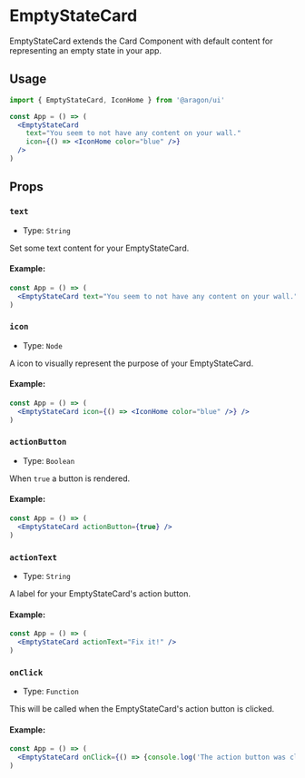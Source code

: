# EmptyStateCard

EmptyStateCard extends the Card Component with default content for representing an empty state in your app.

## Usage

```jsx
import { EmptyStateCard, IconHome } from '@aragon/ui'

const App = () => (
  <EmptyStateCard
    text="You seem to not have any content on your wall."
    icon={() => <IconHome color="blue" />}
  />
)
```

## Props

### `text`

- Type: `String`

Set some text content for your EmptyStateCard.

#### Example:

```jsx
const App = () => (
  <EmptyStateCard text="You seem to not have any content on your wall." />
)
```

### `icon`

- Type: `Node`

A icon to visually represent the purpose of your EmptyStateCard.

#### Example:

```jsx
const App = () => (
  <EmptyStateCard icon={() => <IconHome color="blue" />} />
)
```

### `actionButton`

- Type: `Boolean`

When `true` a button is rendered.

#### Example:

```jsx
const App = () => (
  <EmptyStateCard actionButton={true} />
)
```

### `actionText`

- Type: `String`

A label for your EmptyStateCard's action button.

#### Example:

```jsx
const App = () => (
  <EmptyStateCard actionText="Fix it!" />
)
```

### `onClick`

- Type: `Function`

This will be called when the EmptyStateCard's action button is clicked.

#### Example:

```jsx
const App = () => (
  <EmptyStateCard onClick={() => {console.log('The action button was clicked!')}} />
)
```
